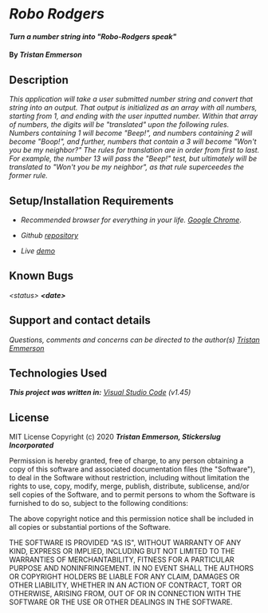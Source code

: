 
# _Robo Rodgers_

  

#### _Turn a number string into "Robo-Rodgers speak"_	

  

#### By _**Tristan Emmerson**_

  

## **Description**

  

_This application will take a user submitted number string and convert that string into an output. That output is initialized as an array with all numbers, starting from 1, and ending with the user inputted number. Within that array of numbers, the digits will be "translated" upon the following rules. Numbers containing 1 will become "Beep!", and numbers containing 2 will become "Boop!", and further, numbers that contain a 3 will become "Won't you be my neighbor?" The rules for translation are in order from first to last. For example, the number 13 will pass the "Beep!" test, but ultimately will be translated to "Won't you be my neighbor", as that rule superceedes the former rule._



## **Setup/Installation Requirements**

  

*  _Recommended browser for everything in your life. [Google Chrome](https://www.google.com/chrome/)_.

*  _Github [repository](https://github.com/tmemmerson/robo-rodgers.git)_

*  _Live [demo](https://tmemmerson.github.io/robo-rodgers)_


  

## **Known Bugs**

  

_<$status$> **<$date$>**_

  

## **Support and contact details**

  

_Questions, comments and concerns can be directed to the author(s) [Tristan Emmerson](tristan@stickerslug.com)_

  

## **Technologies Used**

  

_**This project was written in:** [Visual Studio Code](https://code.visualstudio.com/) (v1.45)_

  

## **License**


MIT License
Copyright (c) 2020 **_Tristan Emmerson, Stickerslug Incorporated_**


Permission is hereby granted, free of charge, to any person obtaining a copy
of this software and associated documentation files (the "Software"), to deal
in the Software without restriction, including without limitation the rights
to use, copy, modify, merge, publish, distribute, sublicense, and/or sell
copies of the Software, and to permit persons to whom the Software is
furnished to do so, subject to the following conditions:

The above copyright notice and this permission notice shall be included in all
copies or substantial portions of the Software.

THE SOFTWARE IS PROVIDED "AS IS", WITHOUT WARRANTY OF ANY KIND, EXPRESS OR
IMPLIED, INCLUDING BUT NOT LIMITED TO THE WARRANTIES OF MERCHANTABILITY,
FITNESS FOR A PARTICULAR PURPOSE AND NONINFRINGEMENT. IN NO EVENT SHALL THE
AUTHORS OR COPYRIGHT HOLDERS BE LIABLE FOR ANY CLAIM, DAMAGES OR OTHER
LIABILITY, WHETHER IN AN ACTION OF CONTRACT, TORT OR OTHERWISE, ARISING FROM,
OUT OF OR IN CONNECTION WITH THE SOFTWARE OR THE USE OR OTHER DEALINGS IN THE
SOFTWARE.
